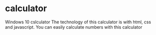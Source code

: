 # calculator
Windows 10 cslculator
The technology of this calculator is with html, css and javascript. You can easily calculate numbers with this calculator
